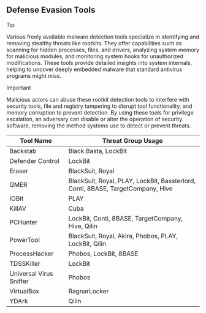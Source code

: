## Defense Evasion Tools

> [!TIP]
> Various freely available malware detection tools specialize in identifying and removing stealthy threats like rootkits. They offer capabilities such as scanning for hidden processes, files, and drivers, analyzing system memory for malicious modules, and monitoring system hooks for unauthorized modifications. These tools provide detailed insights into system internals, helping to uncover deeply embedded malware that standard antivirus programs might miss.

> [!IMPORTANT]
> Malicious actors can abuse these rootkit detection tools to interfere with security tools, file and registry tampering to disrupt tool functionality, and memory corruption to prevent detection. By using these tools for privilege escalation, an adversary can disable or alter the operation of security software, removing the method systems use to detect or prevent threats.

| Tool Name | Threat Group Usage |
|---|---|
| Backstab | Black Basta, LockBit | 
| Defender Control | LockBit |
| Eraser | BlackSuit, Royal |
| GMER | BlackSuit, Royal, PLAY, LockBit, Bassterlord, Conti, 8BASE, TargetCompany, Hive |
| IOBit | PLAY |
| KillAV | Cuba |
| PCHunter | LockBit, Conti, 8BASE, TargetCompany, Hive, Qilin |
| PowerTool | BlackSuit, Royal, Akira, Phobos, PLAY, LockBit, Qilin |
| ProcessHacker | Phobos, LockBit, 8BASE |
| TDSSKiller | LockBit |
| Universal Virus Sniffer | Phobos |
| VirtualBox | RagnarLocker |
| YDArk | Qilin |
